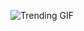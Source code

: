 ![Trending GIF](https://media4.giphy.com/media/v1.Y2lkPThiYjIxNzcya250a3ZkMzNvejk2bGNrMmVwYjZncjlmc3VwdzJxdnBzeGFoNjlpaiZlcD12MV9naWZzX3NlYXJjaCZjdD1n/YYKoJL28YtscdUTGWA/giphy.gif)
